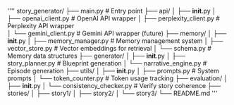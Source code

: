 

''''
story_generator/
├── main.py                 # Entry point
├── api/
│   ├── __init__.py
│   ├── openai_client.py    # OpenAI API wrapper
│   ├── perplexity_client.py # Perplexity API wrapper  
│   └── gemini_client.py    # Gemini API wrapper (future)
├── memory/
│   ├── __init__.py
│   ├── memory_manager.py   # Memory management system
│   ├── vector_store.py     # Vector embeddings for retrieval
│   └── schema.py           # Memory data structures
├── generator/
│   ├── __init__.py
│   ├── story_planner.py    # Blueprint generation
│   └── narrative_engine.py # Episode generation
├── utils/
│   ├── __init__.py
│   ├── prompts.py          # System prompts
│   └── token_counter.py    # Token usage tracking
├── evaluation/
│   ├── __init__.py
│   └── consistency_checker.py # Verify story coherence
├── stories/
│   ├── story1/
│   ├── story2/
│   └── story3/
└── README.md
'''